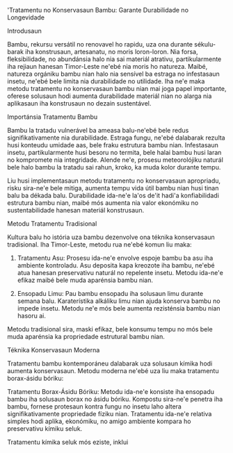 'Tratamentu no Konservasaun Bambu: Garante Durabilidade no Longevidade

Introdusaun

Bambu, rekursu versátil no renovavel ho rapidu, uza ona durante sékulu-barak iha konstrusaun, artesanatu, no moris loron-loron. Nia forsa, fleksibilidade, no abundánsia halo nia sai materiál atrativu, partikularmente iha rejiaun hanesan Timor-Leste ne'ebé nia moris ho natureza. Maibé, natureza orgániku bambu nian halo nia sensível ba estraga no infestasaun insetu, ne'ebé bele limita nia durabilidade no utilidade. Iha ne'e maka metodu tratamentu no konservasaun bambu nian mai joga papel importante, oferese solusaun hodi aumenta durabilidade materiál nian no alarga nia aplikasaun iha konstrusaun no dezain sustentável.

Importánsia Tratamentu Bambu

Bambu la tratadu vulnerável ba ameasa balu-ne'ebé bele redus signifikativamente nia durabilidade. Estraga fungu, ne'ebé dalabarak rezulta husi konteudu umidade aas, bele fraku estrutura bambu nian. Infestasaun insetu, partikularmente husi besoru no termita, bele halai bambu husi laran no kompromete nia integridade. Alende ne'e, prosesu meteorolójiku naturál bele halo bambu la tratadu sai rahun, kroko, ka muda kolor durante tempu.

Liu husi implementasaun metodu tratamentu no konservasaun apropriadu, risku sira-ne'e bele mitiga, aumenta tempu vida útil bambu nian husi tinan balu ba dékada balu. Durabilidade ida-ne'e la'os de'it hadi'a konfiabilidadi estrutura bambu nian, maibé mós aumenta nia valor ekonómiku no sustentabilidade hanesan materiál konstrusaun.

Metodu Tratamentu Tradisional

Kultura balu ho istória uza bambu dezenvolve ona téknika konservasaun tradisional. Iha Timor-Leste, metodu rua ne'ebé komun liu maka:

1. Tratamentu Asu: Prosesu ida-ne'e envolve espoje bambu ba asu iha ambiente kontroladu. Asu deposita kapa kreozote iha bambu, ne'ebé atua hanesan preservativu naturál no repelente insetu. Metodu ida-ne'e efikaz maibé bele muda aparénsia bambu nian.

2. Ensopadu Limu: Pau bambu ensopadu iha solusaun limu durante semana balu. Karaterístika alkáliku limu nian ajuda konserva bambu no impede insetu. Metodu ne'e mós bele aumenta rezisténsia bambu nian hasoru ai.

Metodu tradisional sira, maski efikaz, bele konsumu tempu no mós bele muda aparénsia ka propriedade estrutural bambu nian.

Téknika Konservasaun Moderna

Tratamentu bambu kontemporáneu dalabarak uza solusaun kímika hodi aumenta konservasaun. Metodu moderna ne'ebé uza liu maka tratamentu borax-ásidu bóriku:

Tratamentu Borax-Ásidu Bóriku: Metodu ida-ne'e konsiste iha ensopadu bambu iha solusaun borax no ásidu bóriku. Kompostu sira-ne'e penetra iha bambu, fornese protesaun kontra fungu no insetu laho altera signifikativamente propriedade fíziku nian. Tratamentu ida-ne'e relativa simples hodi aplika, ekonómiku, no amigo ambiente kompara ho preservativu kímiku seluk.

Tratamentu kímika seluk mós eziste, inklui
